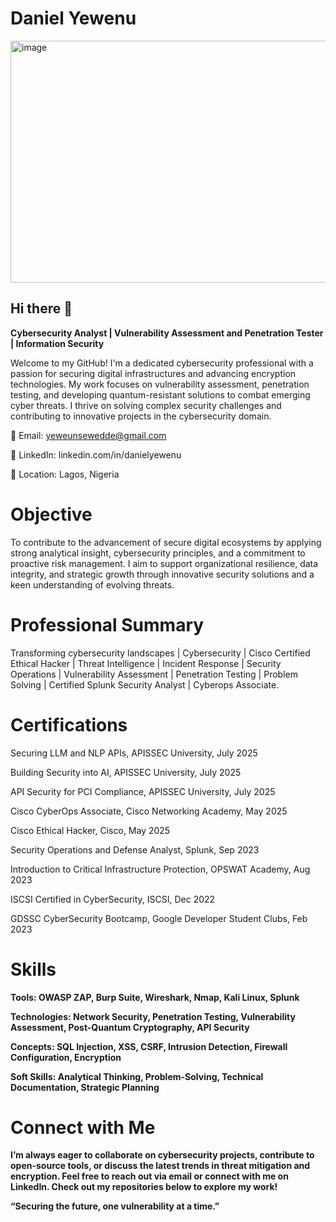 # Daniel Yewenu
<img width="1537" height="387" alt="image" src="https://github.com/user-attachments/assets/ef383e29-a77b-4613-8f07-b642ac7461a9" />

## Hi there 👋
**Cybersecurity Analyst | Vulnerability Assessment and Penetration Tester | Information Security**

Welcome to my GitHub! I'm a dedicated cybersecurity professional with a passion for securing digital infrastructures and advancing encryption technologies. My work focuses on vulnerability assessment, penetration testing, and developing quantum-resistant solutions to combat emerging cyber threats. I thrive on solving complex security challenges and contributing to innovative projects in the cybersecurity domain.

📧 Email: yeweunsewedde@gmail.com

🔗 LinkedIn: linkedin.com/in/danielyewenu

📍 Location: Lagos, Nigeria

# Objective
To contribute to the advancement of secure digital ecosystems by applying strong analytical insight, 
cybersecurity principles, and a commitment to proactive risk management. I aim to support 
organizational resilience, data integrity, and strategic growth through innovative security solutions 
and a keen understanding of evolving threats. 

# Professional Summary
Transforming cybersecurity landscapes | Cybersecurity | Cisco Certified Ethical Hacker | Threat Intelligence | Incident Response | Security Operations | Vulnerability Assessment | Penetration Testing | Problem Solving | Certified Splunk Security Analyst | Cyberops Associate.

# Certifications

Securing LLM and NLP APIs, APISSEC University, July 2025

Building Security into AI, APISSEC University, July 2025

API Security for PCI Compliance, APISSEC University, July 2025

Cisco CyberOps Associate, Cisco Networking Academy, May 2025

Cisco Ethical Hacker, Cisco, May 2025

Security Operations and Defense Analyst, Splunk, Sep 2023

Introduction to Critical Infrastructure Protection, OPSWAT Academy, Aug 2023

ISCSI Certified in CyberSecurity, ISCSI, Dec 2022

GDSSC CyberSecurity Bootcamp, Google Developer Student Clubs, Feb 2023

# Skills

**Tools: OWASP ZAP, Burp Suite, Wireshark, Nmap, Kali Linux, Splunk**

**Technologies: Network Security, Penetration Testing, Vulnerability Assessment, Post-Quantum Cryptography, API Security**

**Concepts: SQL Injection, XSS, CSRF, Intrusion Detection, Firewall Configuration, Encryption**

**Soft Skills: Analytical Thinking, Problem-Solving, Technical Documentation, Strategic Planning**

# Connect with Me
**I’m always eager to collaborate on cybersecurity projects, contribute to open-source tools, or discuss the latest trends in threat mitigation and encryption. Feel free to reach out via email or connect with me on LinkedIn. Check out my repositories below to explore my work!**

**“Securing the future, one vulnerability at a time.”**
